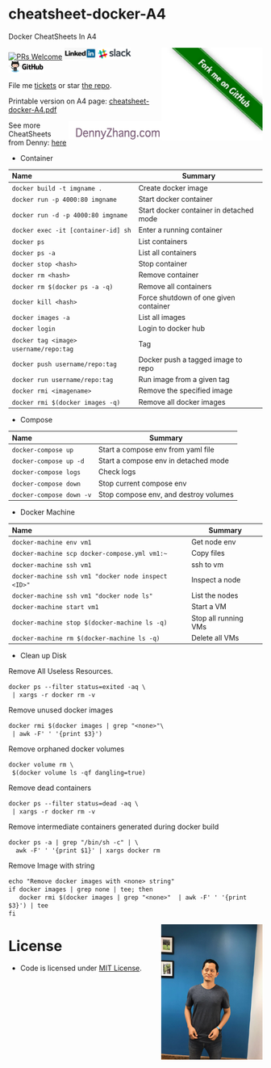 # cheatsheet-docker-A4
Docker CheatSheets In A4

<a href="https://github.com/DennyZhang?tab=followers"><img align="right" width="200" height="183" src="https://raw.githubusercontent.com/USDevOps/mywechat-slack-group/master/images/fork_github.png" /></a>

[![PRs Welcome](https://img.shields.io/badge/PRs-welcome-brightgreen.svg)](http://makeapullrequest.com) [![LinkedIn](https://raw.githubusercontent.com/USDevOps/mywechat-slack-group/master/images/linkedin.png)](https://www.linkedin.com/in/dennyzhang001) [![Slack](https://raw.githubusercontent.com/USDevOps/mywechat-slack-group/master/images/slack.png)](https://www.dennyzhang.com/slack) [![Github](https://raw.githubusercontent.com/USDevOps/mywechat-slack-group/master/images/github.png)](https://github.com/DennyZhang)

File me [tickets](https://github.com/DennyZhang/cheatsheet-docker-A4/issues) or star [the repo](https://github.com/DennyZhang/cheatsheet-docker-A4).

Printable version on A4 page: [cheatsheet-docker-A4.pdf](cheatsheet-docker-A4.pdf)

<a href="https://www.dennyzhang.com"><img align="right" width="185" height="37" src="https://raw.githubusercontent.com/USDevOps/mywechat-slack-group/master/images/dns_small.png"></a>

See more CheatSheets from Denny: [here](https://github.com/topics/denny-cheatsheets)

- Container

| Name                                        | Summary                                 |
| :------------------------------------------ | --------------------------------------- |
| `docker build -t imgname .`                 | Create docker image                     |
| `docker run -p 4000:80 imgname`             | Start docker container                  |
| `docker run -d -p 4000:80 imgname`          | Start docker container in detached mode |
| `docker exec -it [container-id] sh`         | Enter a running container               |
| `docker ps`                                 | List containers                         |
| `docker ps -a`                              | List all containers                     |
| `docker stop <hash>`                        | Stop container                          |
| `docker rm <hash>`                          | Remove container                        |
| `docker rm $(docker ps -a -q)`              | Remove all containers                   |
| `docker kill <hash>`                        | Force shutdown of one given container   |
| `docker images -a`                          | List all images                         |
| `docker login`                              | Login to docker hub                     |
| `docker tag <image> username/repo:tag`      | Tag <image>                             |
| `docker push username/repo:tag`             | Docker push a tagged image to repo      |
| `docker run username/repo:tag`              | Run image from a given tag              |
| `docker rmi <imagename>`                    | Remove the specified image              |
| `docker rmi $(docker images -q)`            | Remove all docker images                |

- Compose

| Name                     | Summary                               |
| :----------------------- | ----------------------------------    |
| `docker-compose up`      | Start a compose env from yaml file    |
| `docker-compose up -d`   | Start a compose env in detached mode  |
| `docker-compose logs`    | Check logs                            |
| `docker-compose down`    | Stop current compose env              |
| `docker-compose down -v` | Stop compose env, and destroy volumes |

- Docker Machine

| Name                                                | Summary              |
| :-------------------------------------------------  | -------------------  |
| `docker-machine env vm1`                            | Get node env         |
| `docker-machine scp docker-compose.yml vm1:~`       | Copy files           |
| `docker-machine ssh vm1`                            | ssh to vm            |
| `docker-machine ssh vm1 "docker node inspect <ID>"` | Inspect a node       |
| `docker-machine ssh vm1 "docker node ls"`           | List the nodes       |
| `docker-machine start vm1`                          | Start a VM           |
| `docker-machine stop $(docker-machine ls -q)`       | Stop all running VMs |
| `docker-machine rm $(docker-machine ls -q)`         | Delete all VMs       |

- Clean up Disk

Remove All Useless Resources.

```
docker ps --filter status=exited -aq \
 | xargs -r docker rm -v
```

Remove unused docker images
```
docker rmi $(docker images | grep "<none>"\
 | awk -F' ' '{print $3}')
```

Remove orphaned docker volumes
```
docker volume rm \
 $(docker volume ls -qf dangling=true)
```

Remove dead containers
```
docker ps --filter status=dead -aq \
 | xargs -r docker rm -v
```

Remove intermediate containers generated during docker build
```
docker ps -a | grep "/bin/sh -c" | \
  awk -F' ' '{print $1}' | xargs docker rm
```

Remove Image with <none> string
```
echo "Remove docker images with <none> string"
if docker images | grep none | tee; then
   docker rmi $(docker images | grep "<none>"  | awk -F' ' '{print $3}') | tee
fi
```

<a href="https://www.dennyzhang.com"><img align="right" width="201" height="268" src="https://raw.githubusercontent.com/USDevOps/mywechat-slack-group/master/images/denny_201706.png"></a>

# License
- Code is licensed under [MIT License](https://www.dennyzhang.com/wp-content/mit_license.txt).
